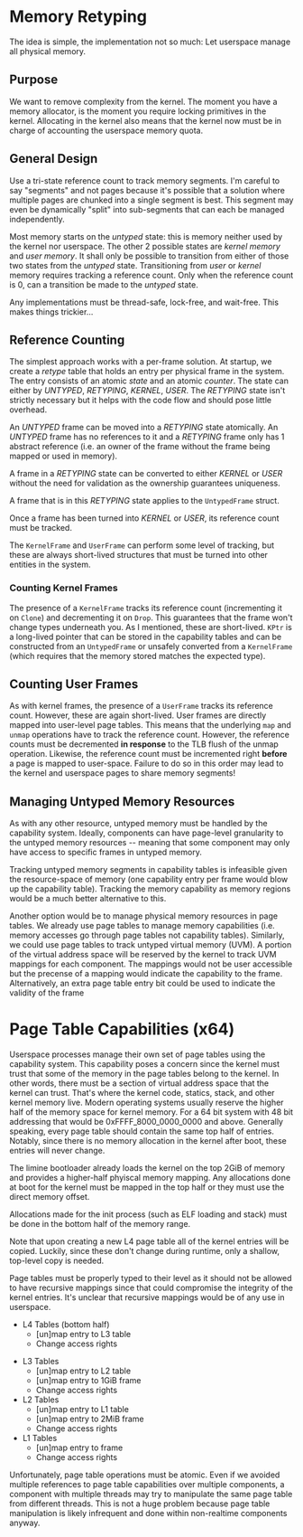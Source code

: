 # Memory Retyping

The idea is simple, the implementation not so much: Let userspace manage all physical memory.

## Purpose

We want to remove complexity from the kernel. The moment you have a memory allocator, is the moment you require locking primitives in the kernel. Allocating in the kernel also means that the kernel now must be in charge of accounting the userspace memory quota.

## General Design

Use a tri-state reference count to track memory segments. I'm careful to say "segments" and not pages because it's possible that a solution where multiple pages are chunked into a single segment is best. This segment may even be dynamically "split" into sub-segments that can each be managed independently.

Most memory starts on the *untyped* state: this is memory neither used by the kernel nor userspace. The other 2 possible states are *kernel memory* and *user memory*. It shall only be possible to transition from either of those two states from the *untyped* state. Transitioning from *user* or *kernel* memory requires tracking a reference count. Only when the reference count is 0, can a transition be made to the *untyped* state.

Any implementations must be thread-safe, lock-free, and wait-free. This makes things trickier...

## Reference Counting

The simplest approach works with a per-frame solution. At startup, we create a *retype* table that holds an entry per physical frame in the system. The entry consists of an atomic *state* and an atomic *counter*. The state can either by *UNTYPED*, *RETYPING*, *KERNEL*, *USER*. The *RETYPING* state isn't strictly necessary but it helps with the code flow and should pose little overhead.

An *UNTYPED* frame can be moved into a *RETYPING* state atomically. An *UNTYPED* frame has no references to it and a *RETYPING* frame only has 1 abstract reference (i.e. an owner of the frame without the frame being mapped or used in memory).

A frame in a *RETYPING* state can be converted to either *KERNEL* or *USER* without the need for validation as the ownership guarantees uniqueness.

A frame that is in this *RETYPING* state applies to the `UntypedFrame` struct.

Once a frame has been turned into *KERNEL* or *USER*, its reference count must be tracked.

The `KernelFrame` and `UserFrame` can perform some level of tracking, but these are always short-lived structures that must be turned into other entities in the system.

### Counting Kernel Frames

The presence of a `KernelFrame` tracks its reference count (incrementing it on `Clone`) and decrementing it on `Drop`. This guarantees that the frame won't change types underneath you. As I mentioned, these are short-lived. `KPtr` is a long-lived pointer that can be stored in the capability tables and can be constructed from an `UntypedFrame` or unsafely converted from a `KernelFrame` (which requires that the memory stored matches the expected type).

## Counting User Frames

As with kernel frames, the presence of a `UserFrame` tracks its reference count. However, these are again short-lived. User frames are directly mapped into user-level page tables. This means that the underlying `map` and `unmap` operations have to track the reference count. However, the reference counts must be decremented **in response** to the TLB flush of the unmap operation. Likewise, the reference count must be incremented right **before** a page is mapped to user-space. Failure to do so in this order may lead to the kernel and userspace pages to share memory segments!

## Managing Untyped Memory Resources

As with any other resource, untyped memory must be handled by the capability system. Ideally, components can have page-level granularity to the untyped memory resources -- meaning that some component may only have access to specific frames in untyped memory. 

Tracking untyped memory segments in capability tables is infeasible given the resource-space of memory (one capability entry per frame would blow up the capability table). Tracking the memory capability as memory regions would be a much better alternative to this.

Another option would be to manage physical memory resources in page tables. We already use page tables to manage memory capabilities (i.e. memory accesses go through page tables not capability tables). Similarly, we could use page tables to track untyped virtual memory (UVM). A portion of the virtual address space will be reserved by the kernel to track UVM mappings for each component. The mappings would not be user accessible but the precense of a mapping would indicate the capability to the frame. Alternatively, an extra page table entry bit could be used to indicate the validity of the frame

# Page Table Capabilities (x64)

Userspace processes manage their own set of page tables using the capability system. This capability poses a concern since the kernel must trust that some of the memory in the page tables belong to the kernel. In other words, there must be a section of virtual address space that the kernel can trust. That's where the kernel code, statics, stack, and other kernel memory live. Modern operating systems usually reserve the higher half of the memory space for kernel memory. For a 64 bit system with 48 bit addressing that would be 0xFFFF_8000_0000_0000 and above. Generally speaking, every page table should contain the same top half of entries. Notably, since there is no memory allocation in the kernel after boot, these entries will never change.

The limine bootloader already loads the kernel on the top 2GiB of memory and provides a higher-half phyiscal memory mapping. Any allocations done at boot for the kernel must be mapped in the top half or they must use the direct memory offset.

Allocations made for the init process (such as ELF loading and stack) must be done in the bottom half of the memory range.

Note that upon creating a new L4 page table all of the kernel entries will be copied. Luckily, since these don't change during runtime, only a shallow, top-level copy is needed.

Page tables must be properly typed to their level as it should not be allowed to have recursive mappings since that could compromise the integrity of the kernel entries. It's unclear that recursive mappings would be of any use in userspace. 

- L4 Tables (bottom half)
	* \[un\]map entry to L3 table
	* Change access rights
* L3 Tables
	* \[un\]map entry to L2 table
	* \[un\]map entry to 1GiB frame
	* Change access rights
* L2 Tables
	* \[un\]map entry to L1 table
	* \[un\]map entry to 2MiB frame
	* Change access rights
* L1 Tables
	- \[un\]map entry to frame
	* Change access rights


Unfortunately, page table operations must be atomic. Even if we avoided multiple references to page table capabilities over multiple components, a component with multiple threads may try to manipulate the same page table from different threads. This is not a huge problem because page table manipulation is likely infrequent and done within non-realtime components anyway.